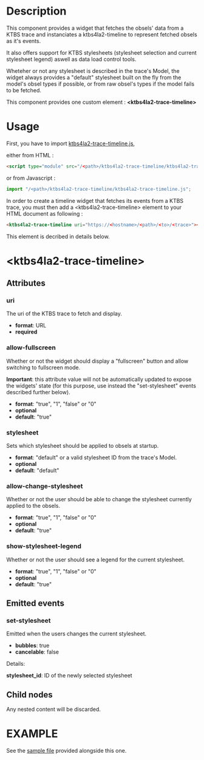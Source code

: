 # Description
This component provides a widget that fetches the obsels' data from a KTBS trace and instanciates a ktbs4la2-timeline to represent fetched obsels as it's events.

It also offers support for KTBS stylesheets (stylesheet selection and current stylesheet legend) aswell as data load control tools.

Wheteher or not any stylesheet is described in the trace's Model, the widget always provides a "default" stylesheet built on the fly from the model's obsel types if possible, or from raw obsel's types if the model fails to be fetched.

This component provides one custom element : **\<ktbs4la2-trace-timeline\>**

# Usage
First, you have to import [ktbs4la2-trace-timeline.js](./ktbs4la2-trace-timeline.js),

either from HTML :
```HTML
<script type="module" src="/<path>/ktbs4la2-trace-timeline/ktbs4la2-trace-timeline.js"></script>
```

or from Javascript :
```javascript
import "/<path>/ktbs4la2-trace-timeline/ktbs4la2-trace-timeline.js";
```

In order to create a timeline widget that fetches its events from a KTBS trace, you must then add a \<ktbs4la2-trace-timeline\> element to your HTML document as following :
```HTML
<ktbs4la2-trace-timeline uri="https://<hostname>/<path>/<to>/<trace>"></ktbs4la2-trace-timeline>
```

This element is decribed in details below.

# \<ktbs4la2-trace-timeline\>

## Attributes

### uri

The uri of the KTBS trace to fetch and display.

+ **format**: URL
+ **required**

### allow-fullscreen

Whether or not the widget should display a "fullscreen" button and allow switching to fullscreen mode.

**Important**: this attribute value will not be automatically updated to expose the widgets' state (for this purpose, use instead the "set-stylesheet" events described further below).

+ **format**: "true", "1", "false" or "0"
+ **optional**
+ **default**: "true"

### stylesheet

Sets which stylesheet should be applied to obsels at startup.

+ **format**: "default" or a valid stylesheet ID from the trace's Model.
+ **optional**
+ **default**: "default"

### allow-change-stylesheet

Whether or not the user should be able to change the stylesheet currently applied to the obsels.

+ **format**: "true", "1", "false" or "0"
+ **optional**
+ **default**: "true"

### show-stylesheet-legend

Whether or not the user should see a legend for the current stylesheet. 

+ **format**: "true", "1", "false" or "0"
+ **optional**
+ **default**: "true"

## Emitted events

### set-stylesheet

Emitted when the users changes the current stylesheet.

+ **bubbles**: true
+ **cancelable**: false

Details:

**stylesheet_id**: ID of the newly selected stylesheet

## Child nodes
Any nested content will be discarded.

# EXAMPLE
See the [sample file](./sample.html) provided alongside this one.
